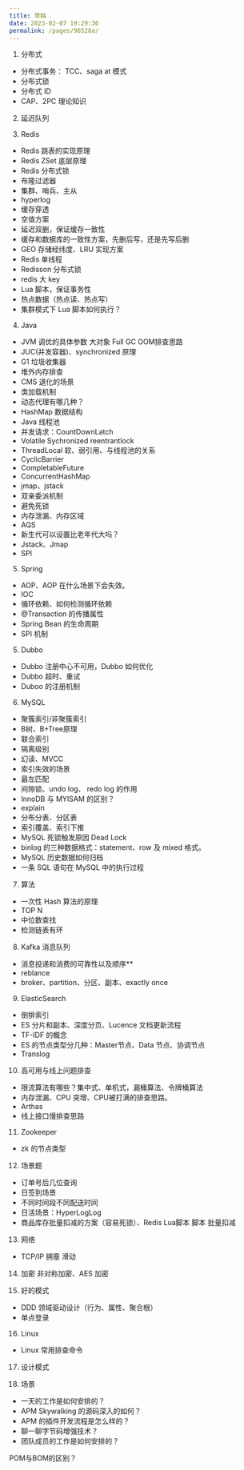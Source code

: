 ```yaml
---
title: 草稿
date: 2023-02-07 19:29:36
permalink: /pages/96528a/
---
```

1. 分布式
- 分布式事务： TCC、saga at 模式
- 分布式锁
- 分布式 ID
- CAP、2PC 理论知识

2. 延迟队列

3. Redis
- Redis 跳表的实现原理
- Redis ZSet 底层原理
- Redis 分布式锁
- 布隆过滤器
- 集群、哨兵、主从
- hyperlog
- 缓存穿透
- 空值方案
- 延迟双删，保证缓存一致性
- 缓存和数据库的一致性方案，先删后写，还是先写后删
- GEO 存储经纬度、LRU 实现方案
- Redis 单线程
- Redisson 分布式锁
- redis 大 key
- Lua 脚本，保证事务性
- 热点数据（热点读、热点写）
- 集群模式下 Lua 脚本如何执行？



4. Java 
- JVM 调优的具体参数   大对象    Full GC   OOM排查思路
- JUC(并发容器)、synchronized 原理
- G1 垃圾收集器
- 堆外内存排查
- CMS 退化的场景
- 类加载机制
- 动态代理有哪几种？
- HashMap 数据结构
- Java 线程池
- 并发请求：CountDownLatch
- Volatile Sychronized reentrantlock
- ThreadLocal  软、弱引用、与线程池的关系
- CyclicBarrier
- CompletableFuture
- ConcurrentHashMap
- jmap、jstack
- 双亲委派机制
- 避免死锁
- 内存泄漏、内存区域
- AQS
- 新生代可以设置比老年代大吗？
- Jstack、Jmap
- SPI



5. Spring
- AOP、AOP 在什么场景下会失效。
- IOC
- 循环依赖、如何检测循环依赖
- @Transaction 的传播属性
- Spring Bean 的生命周期
- SPI 机制



5. Dubbo
- Dubbo 注册中心不可用，Dubbo 如何优化
- Dubbo 超时、重试
- Duboo 的注册机制

6. MySQL
- 聚簇索引/非聚簇索引
- B树、B+Tree原理
- 联合索引
- 隔离级别
- 幻读、MVCC
- 索引失效的场景
- 最左匹配
- 间隙锁、undo log、 redo log 的作用
- InnoDB 与 MYISAM 的区别？
- explain
- 分布分表、分区表
- 索引覆盖、索引下推
- MySQL 死锁触发原因 Dead Lock
- binlog 的三种数据格式：statement、row 及 mixed 格式。
- MySQL 历史数据如何归档
- 一条 SQL 语句在 MySQL 中的执行过程





7. 算法
- 一次性 Hash 算法的原理
- TOP N
- 中位数查找
- 检测链表有环


8. Kafka 消息队列
- 消息投递和消费的可靠性以及顺序**
- reblance
- broker、partition、分区、副本、exactly once



9. ElasticSearch
- 倒排索引
- ES 分片和副本、深度分页、Lucence 文档更新流程
- TF-IDF 的概念
- ES 的节点类型分几种：Master节点、Data 节点、协调节点
- Translog



10. 高可用与线上问题排查
- 限流算法有哪些？集中式、单机式，漏桶算法、令牌桶算法
- 内存泄漏、CPU 突增、CPU被打满的排查思路。
- Arthas
- 线上接口慢排查思路


11. Zookeeper
- zk 的节点类型

12. 场景题
- 订单号后几位查询
- 日签到场景
- 不同时间段不同配送时间
- 日活场景：HyperLogLog
- 商品库存批量扣减的方案（容易死锁）、Redis Lua脚本 脚本 批量扣减


13. 网络
- TCP/IP 拥塞 滑动


14. 加密
非对称加密、AES 加密

15. 好的模式
- DDD 领域驱动设计（行为、属性、聚合根）
- 单点登录


16. Linux
- Linux 常用排查命令

17. 设计模式

18. 场景
- 一天的工作是如何安排的？
- APM Skywalking 的源码深入的如何？
- APM 的插件开发流程是怎么样的？
- 聊一聊字节码增强技术？
- 团队成员的工作是如何安排的？


POM与BOM的区别？

